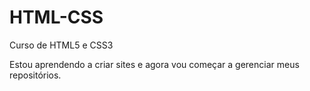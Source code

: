 # HTML-CSS
Curso de HTML5 e CSS3

Estou aprendendo a criar sites e agora vou começar a gerenciar meus repositórios.